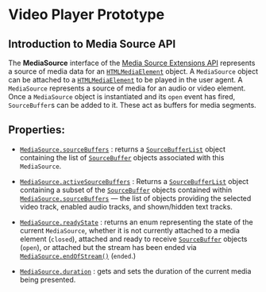 # Video Player Prototype

## Introduction to Media Source API

The **MediaSource** interface of the [Media Source Extensions API](https://developer.mozilla.org/en-US/docs/Web/API/Media_Source_Extensions_API) represents a source of media data for an [`HTMLMediaElement`](https://developer.mozilla.org/en-US/docs/Web/API/HTMLMediaElement) object.
A `MediaSource` object can be attached to a [`HTMLMediaElement`](https://developer.mozilla.org/en-US/docs/Web/API/HTMLMediaElement) to be played in the user agent. 
A `MediaSource` represents a source of media for an audio or video element. Once a `MediaSource` object is instantiated and its `open` event has fired, `SourceBuffer`s can be added to it. These act as buffers for media segments.
## Properties:

- [`MediaSource.sourceBuffers`](https://developer.mozilla.org/en-US/docs/Web/API/MediaSource/sourceBuffers) : returns a [`SourceBufferList`](https://developer.mozilla.org/en-US/docs/Web/API/SourceBufferList) object containing the list of [`SourceBuffer`](https://developer.mozilla.org/en-US/docs/Web/API/SourceBuffer) objects associated with this `MediaSource`.

- [`MediaSource.activeSourceBuffers`](https://developer.mozilla.org/en-US/docs/Web/API/MediaSource/activeSourceBuffers) : Returns a [`SourceBufferList`](https://developer.mozilla.org/en-US/docs/Web/API/SourceBufferList) object containing a subset of the [`SourceBuffer`](https://developer.mozilla.org/en-US/docs/Web/API/SourceBuffer) objects contained within [`MediaSource.sourceBuffers`](https://developer.mozilla.org/en-US/docs/Web/API/MediaSource/sourceBuffers) — the list of objects providing the selected video track, enabled audio tracks, and shown/hidden text tracks.

- [`MediaSource.readyState`](https://developer.mozilla.org/en-US/docs/Web/API/MediaSource/readyState)  : returns an enum representing the state of the current  `MediaSource`, whether it is not currently attached to a media element (`closed`), attached and ready to receive  [`SourceBuffer`](https://developer.mozilla.org/en-US/docs/Web/API/SourceBuffer)  objects (`open`), or attached but the stream has been ended via  [`MediaSource.endOfStream()`](https://developer.mozilla.org/en-US/docs/Web/API/MediaSource/endOfStream)  (`ended`.)
- [`MediaSource.duration`](https://developer.mozilla.org/en-US/docs/Web/API/MediaSource/duration) : gets and sets the duration of the current media being presented.
